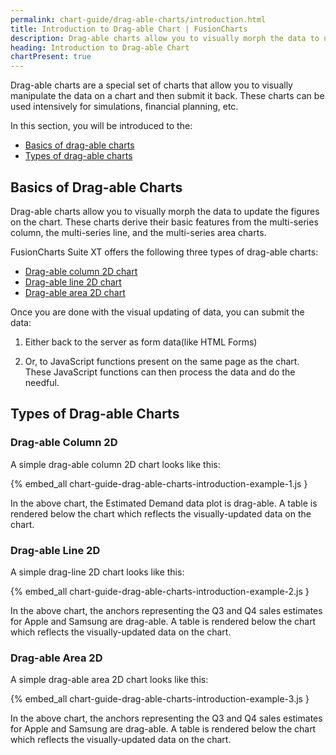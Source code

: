 ```yaml
---
permalink: chart-guide/drag-able-charts/introduction.html
title: Introduction to Drag-able Chart | FusionCharts
description: Drag-able charts allow you to visually morph the data to update the figures on the chart. These charts derive their basic features from the multi-series column, the multi-series line, and the multi-series area charts.
heading: Introduction to Drag-able Chart
chartPresent: true
---
```


Drag-able charts are a special set of charts that allow you to visually manipulate the data on a chart and then submit it back. These charts can be used intensively for simulations, financial planning, etc.

In this section, you will be introduced to the:

* <a href="{{ site.baseurl }}chart-guide/drag-able-charts/introduction.html#basics-of-drag-able-charts">Basics of drag-able charts</a>
* <a href="{{ site.baseurl }}chart-guide/drag-able-charts/introduction.html#types-of-drag-able-charts">Types of drag-able charts</a>

## Basics of Drag-able Charts

Drag-able charts allow you to visually morph the data to update the figures on the chart. These charts derive their basic features from the multi-series column, the multi-series line, and the multi-series area charts.

FusionCharts Suite XT offers the following three types of drag-able charts:

* <a href="{{ site.baseurl }}chart-guide/drag-able-charts/introduction.html#drag-able-column-2d">Drag-able column 2D chart</a>
* <a href="{{ site.baseurl }}chart-guide/drag-able-charts/introduction.html#drag-able-line-2d">Drag-able line 2D chart</a>
* <a href="{{ site.baseurl }}chart-guide/drag-able-charts/introduction.html#drag-able-area-2d">Drag-able area 2D chart</a>

Once you are done with the visual updating of data, you can submit the data:

1. Either back to the server as form data(like HTML Forms)

2. Or, to JavaScript functions present on the same page as the chart. These JavaScript functions can then process the data and do the needful.

## Types of Drag-able Charts

### Drag-able Column 2D

A simple drag-able column 2D chart looks like this:

{% embed_all chart-guide-drag-able-charts-introduction-example-1.js }

In the above chart, the Estimated Demand data plot is drag-able. A table is rendered below the chart which reflects the visually-updated data on the chart.

### Drag-able Line 2D

A simple drag-line 2D chart looks like this:

{% embed_all chart-guide-drag-able-charts-introduction-example-2.js }

In the above chart, the anchors representing the Q3 and Q4 sales estimates for Apple and Samsung are drag-able. A table is rendered below the chart which reflects the visually-updated data on the chart.

### Drag-able Area 2D

A simple drag-able area 2D chart looks like this:

{% embed_all chart-guide-drag-able-charts-introduction-example-3.js }

In the above chart, the anchors representing the Q3 and Q4 sales estimates for Apple and Samsung are drag-able. A table is rendered below the chart which reflects the visually-updated data on the chart.